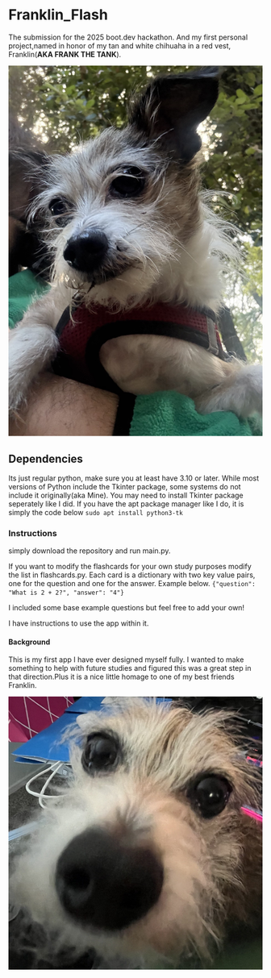 # Franklin_Flash
The submission for the 2025 boot.dev hackathon. And my first personal project,named in honor of my tan and white chihuaha in a red vest, Franklin(**AKA FRANK THE TANK**).

![Majestic Franklin](images/Franklin%201.jpeg)

## Dependencies
Its just regular python, make sure you at least have 3.10 or later. 
While most versions of Python include the Tkinter package, some systems do not include it originally(aka Mine). You may need to install Tkinter package seperately like I did. If you have the apt package manager like I do, it is simply the code below 
`sudo apt install python3-tk`

### Instructions
simply download the repository and run main.py. 

If you want to modify the flashcards for your own study purposes modify the list in flashcards.py. Each card is a dictionary with two key value pairs, one for the question and one for the answer. Example below. 
`{"question": "What is 2 + 2?", "answer": "4"}`

I included some base example questions but feel free to add your own!

I have instructions to use the app within it. 

#### Background

This is my first app I have ever designed myself fully. I wanted to make something to help with future studies and figured this was a great step in that direction.Plus it is a nice little homage to one of my best friends Franklin. 

![Big Snoot](images/Franklin%203.jpeg) 
